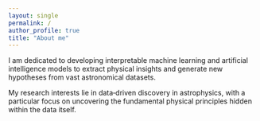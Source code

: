 ```yaml
---
layout: single
permalink: /
author_profile: true
title: "About me"
---
```




<!-- <p style="
  text-align: left;
  hyphens: auto;
  overflow-wrap: anywhere;
  word-break: normal;
"> -->
I am dedicated to developing interpretable machine learning and artificial intelligence models to extract physical insights and generate new hypotheses from vast astronomical datasets. 

My research interests lie in data‐driven discovery in astrophysics, with a particular focus on uncovering the fundamental physical principles hidden within the data itself.

<!-- </p> -->






<!-- A data-driven personal website
======
test -->
